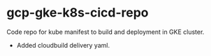 # gcp-gke-k8s-cicd-repo
Code repo for kube manifest to build and deployment in GKE cluster.
- Added cloudbuild delivery yaml.
